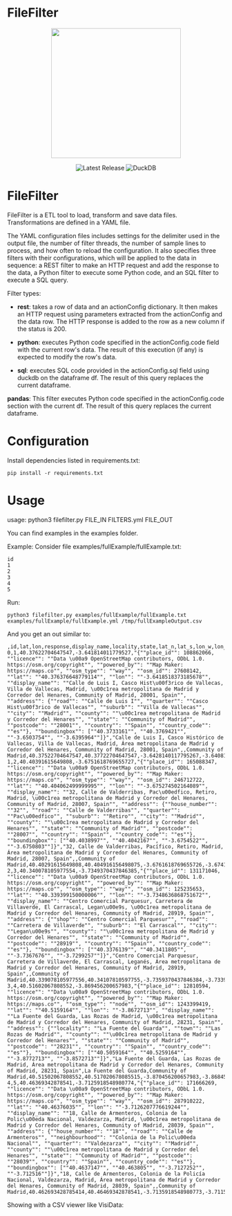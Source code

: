 <H1>FileFilter</H1>

<div align="center">
<img src="https://github.com/javitorres/filefilter/assets/4235424/6ad70c65-e35f-4ecf-a25d-37a2591e5d75" height="300">
</div>

<p align="center">
    <img src="https://img.shields.io/badge/Version-0.1.0-red" alt="Latest Release">
    <img src="https://img.shields.io/badge/DuckDB-0.9.1-yellow" alt="DuckDB">

</p>


# FileFilter
FileFilter is a ETL tool to load, transform and save data files. Transformations are defined in a YAML file.

The YAML configuration files includes settings for the delimiter used in the output file, the number of filter threads, the number of sample lines to process, and how often to reload the configuration. It also specifies three filters with their configurations, which will be applied to the data in sequence: a REST filter to make an HTTP request and add the response to the data, a Python filter to execute some Python code, and an SQL filter to execute a SQL query.

Filter types:

* **rest**: takes a row of data and an actionConfig dictionary. It then makes an HTTP request using parameters extracted from the actionConfig and the data row. The HTTP response is added to the row as a new column if the status is 200.

* **python**: executes Python code specified in the actionConfig.code field with the current row's data. The result of this execution (if any) is expected to modify the row's data.

* **sql**: executes SQL code provided in the actionConfig.sql field using duckdb on the dataframe df. The result of this query replaces the current dataframe.

**pandas**: This filter executes Python code specified in the actionConfig.code section with the current df. The result of this query replaces the current dataframe.


# Configuration

Install dependencies listed in requirements.txt:

```
pip install -r requirements.txt
```

# Usage
usage: python3 filefilter.py FILE_IN FILTERS.yml FILE_OUT 

You can find examples in the examples folder.

Example: Consider file examples/fullExample/fullExample.txt:

```
id
1
2
3
4
5
```

Run:
```
python3 filefilter.py examples/fullExample/fullExample.txt examples/fullExample/fullExample.yml /tmp/fullExampleOutput.csv
```

And you get an out similar to:
```
,id,lat,lon,response,display_name,locality,state,lat_n,lat_s,lon_w,lon_e
0,1,40.37622704647547,-3.641814011779527,"{""place_id"": 108862066, ""licence"": ""Data \u00a9 OpenStreetMap contributors, ODbL 1.0. https://osm.org/copyright"", ""powered_by"": ""Map Maker: https://maps.co"", ""osm_type"": ""way"", ""osm_id"": 27608142, ""lat"": ""40.376376648779114"", ""lon"": ""-3.6418518373185678"", ""display_name"": ""Calle de Luis I, Casco Hist\u00f3rico de Vallecas, Villa de Vallecas, Madrid, \u00c1rea metropolitana de Madrid y Corredor del Henares, Community of Madrid, 28001, Spain"", ""address"": {""road"": ""Calle de Luis I"", ""quarter"": ""Casco Hist\u00f3rico de Vallecas"", ""suburb"": ""Villa de Vallecas"", ""city"": ""Madrid"", ""county"": ""\u00c1rea metropolitana de Madrid y Corredor del Henares"", ""state"": ""Community of Madrid"", ""postcode"": ""28001"", ""country"": ""Spain"", ""country_code"": ""es""}, ""boundingbox"": [""40.3733161"", ""40.3769421"", ""-3.6503754"", ""-3.6395964""]}","Calle de Luis I, Casco Histórico de Vallecas, Villa de Vallecas, Madrid, Área metropolitana de Madrid y Corredor del Henares, Community of Madrid, 28001, Spain",,Community of Madrid,40.37522704647547,40.37722704647547,-3.6428140117795267,-3.640814011779527
1,2,40.40391615649808,-3.6751618769655727,"{""place_id"": 165088347, ""licence"": ""Data \u00a9 OpenStreetMap contributors, ODbL 1.0. https://osm.org/copyright"", ""powered_by"": ""Map Maker: https://maps.co"", ""osm_type"": ""way"", ""osm_id"": 246712722, ""lat"": ""40.404062499999995"", ""lon"": ""-3.675274502164089"", ""display_name"": ""32, Calle de Valderribas, Pac\u00edfico, Retiro, Madrid, \u00c1rea metropolitana de Madrid y Corredor del Henares, Community of Madrid, 28007, Spain"", ""address"": {""house_number"": ""32"", ""road"": ""Calle de Valderribas"", ""quarter"": ""Pac\u00edfico"", ""suburb"": ""Retiro"", ""city"": ""Madrid"", ""county"": ""\u00c1rea metropolitana de Madrid y Corredor del Henares"", ""state"": ""Community of Madrid"", ""postcode"": ""28007"", ""country"": ""Spain"", ""country_code"": ""es""}, ""boundingbox"": [""40.4038997"", ""40.4042167"", ""-3.6754522"", ""-3.6750803""]}","32, Calle de Valderribas, Pacífico, Retiro, Madrid, Área metropolitana de Madrid y Corredor del Henares, Community of Madrid, 28007, Spain",,Community of Madrid,40.40291615649808,40.404916156498075,-3.6761618769655726,-3.674161876965573
2,3,40.340078105977554,-3.7349370437846385,"{""place_id"": 131171046, ""licence"": ""Data \u00a9 OpenStreetMap contributors, ODbL 1.0. https://osm.org/copyright"", ""powered_by"": ""Map Maker: https://maps.co"", ""osm_type"": ""way"", ""osm_id"": 125235653, ""lat"": ""40.339399150000006"", ""lon"": ""-3.7348636868751672"", ""display_name"": ""Centro Comercial Parquesur, Carretera de Villaverde, El Carrascal, Legan\u00e9s, \u00c1rea metropolitana de Madrid y Corredor del Henares, Community of Madrid, 28919, Spain"", ""address"": {""shop"": ""Centro Comercial Parquesur"", ""road"": ""Carretera de Villaverde"", ""suburb"": ""El Carrascal"", ""city"": ""Legan\u00e9s"", ""county"": ""\u00c1rea metropolitana de Madrid y Corredor del Henares"", ""state"": ""Community of Madrid"", ""postcode"": ""28919"", ""country"": ""Spain"", ""country_code"": ""es""}, ""boundingbox"": [""40.3376139"", ""40.3411805"", ""-3.7367676"", ""-3.7299257""]}","Centro Comercial Parquesur, Carretera de Villaverde, El Carrascal, Leganés, Área metropolitana de Madrid y Corredor del Henares, Community of Madrid, 28919, Spain",,Community of Madrid,40.339078105977556,40.34107810597755,-3.7359370437846384,-3.7339370437846386
3,4,40.51602067808552,-3.869456200657983,"{""place_id"": 12810594, ""licence"": ""Data \u00a9 OpenStreetMap contributors, ODbL 1.0. https://osm.org/copyright"", ""powered_by"": ""Map Maker: https://maps.co"", ""osm_type"": ""node"", ""osm_id"": 1243399419, ""lat"": ""40.5159164"", ""lon"": ""-3.8672713"", ""display_name"": ""La Fuente del Guarda, Las Rozas de Madrid, \u00c1rea metropolitana de Madrid y Corredor del Henares, Community of Madrid, 28231, Spain"", ""address"": {""locality"": ""La Fuente del Guarda"", ""town"": ""Las Rozas de Madrid"", ""county"": ""\u00c1rea metropolitana de Madrid y Corredor del Henares"", ""state"": ""Community of Madrid"", ""postcode"": ""28231"", ""country"": ""Spain"", ""country_code"": ""es""}, ""boundingbox"": [""40.5059164"", ""40.5259164"", ""-3.8772713"", ""-3.8572713""]}","La Fuente del Guarda, Las Rozas de Madrid, Área metropolitana de Madrid y Corredor del Henares, Community of Madrid, 28231, Spain",La Fuente del Guarda,Community of Madrid,40.51502067808552,40.517020678085515,-3.870456200657983,-3.8684562006579832
4,5,40.46369342878541,-3.7125918548980774,"{""place_id"": 171666269, ""licence"": ""Data \u00a9 OpenStreetMap contributors, ODbL 1.0. https://osm.org/copyright"", ""powered_by"": ""Map Maker: https://maps.co"", ""osm_type"": ""way"", ""osm_id"": 287910222, ""lat"": ""40.46376035"", ""lon"": ""-3.7126207776619244"", ""display_name"": ""18, Calle de Armenteros, Colonia de la Polic\u00eda Nacional, Valdezarza, Madrid, \u00c1rea metropolitana de Madrid y Corredor del Henares, Community of Madrid, 28039, Spain"", ""address"": {""house_number"": ""18"", ""road"": ""Calle de Armenteros"", ""neighbourhood"": ""Colonia de la Polic\u00eda Nacional"", ""quarter"": ""Valdezarza"", ""city"": ""Madrid"", ""county"": ""\u00c1rea metropolitana de Madrid y Corredor del Henares"", ""state"": ""Community of Madrid"", ""postcode"": ""28039"", ""country"": ""Spain"", ""country_code"": ""es""}, ""boundingbox"": [""40.4637147"", ""40.463805"", ""-3.7127252"", ""-3.712516""]}","18, Calle de Armenteros, Colonia de la Policía Nacional, Valdezarza, Madrid, Área metropolitana de Madrid y Corredor del Henares, Community of Madrid, 28039, Spain",,Community of Madrid,40.462693428785414,40.46469342878541,-3.7135918548980773,-3.7115918548980775
```

Showing with a CSV viewer like VisiData:


